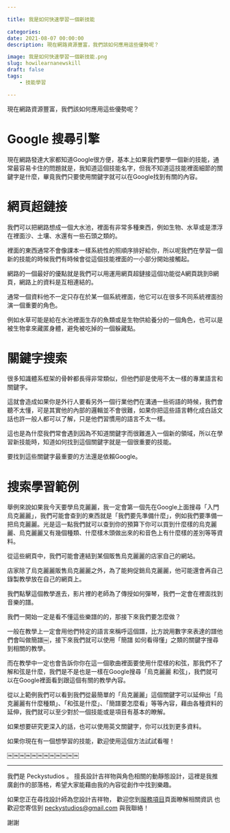 ```yaml
---

title: 我是如何快速學習一個新技能

categories:
date: 2021-08-07 00:00:00
description: 現在網路資源豐富，我們該如何應用這些優勢呢？

image: 我是如何快速學習一個新技能.png
slug: howilearnanewskill
draft: false
tags:
    - 技能學習

---
```



現在網路資源豐富，我們該如何應用這些優勢呢？

# Google 搜尋引擎
現在網路發達大家都知道Google很方便，基本上如果我們要學一個新的技能，通常最容易卡住的問題就是，我知道這個技能名字，但我不知道這技能裡面細節的關鍵字是什麼，畢竟我們只要使用關鍵字就可以在Google找到有關的內容。

# 網頁超鏈接
我們可以把網路想成一個大水池，裡面有非常多種東西，例如生物、水草或是漂浮在裡面沙、土壤、水還有一些石頭之類的。

裡面的東西通常不會像課本一樣系統性的照順序排好給你，所以呢我們在學習一個新的技能的時候我們有時候會從這個技能裡面的一小部分開始接觸起。

網路的一個最好的優點就是我們可以用運用網頁超鏈接這個功能從A網頁跳到B網頁，網路上的資料是互相連結的。

通常一個資料他不一定只存在於某一個系統裡面，他它可以在很多不同系統裡面扮演一個重要的角色。

例如水草可能是給在水池裡面生存的魚類或是生物供給養分的一個角色，也可以是被生物拿來藏匿身體，避免被吃掉的一個躲藏點。


# 關鍵字搜索
很多知識體系框架的骨幹都長得非常類似，但他們卻是使用不太一樣的專業語言和關鍵字。

這就會造成如果你是外行人要看另外一個行業他們在溝通一些術語的時候，我們會聽不太懂，可是其實他的內部的邏輯並不會很難，如果你把這些語言轉化成白話文話也許一般人都可以了解，只是他們習慣用的語言不太一樣。

這也是為什麼我們常會遇到因為不知道關鍵字而很難進入一個新的領域，所以在學習新技能時，知道如何找到這個關鍵字就是一個很重要的技能。

要找到這些關鍵字最重要的方法還是依賴Google。

# 搜索學習範例
舉例來說如果我今天要學烏克麗麗，我一定會第一個先在Google上面搜尋「入門 烏克麗麗」，我們可能會查到的東西就是「我們要先準備什麼」，例如我們要準備一把烏克麗麗。光是這一點我們就可以查到你的預算下你可以買到什麼樣的烏克麗麗、烏克麗麗又有幾個種類、什麼樣木頭做出來的和音色上有什麼樣的差別等等資料。

從這些網頁中，我們可能會連結到某個販售烏克麗麗的店家自己的網站。

店家除了烏克麗麗販售烏克麗麗之外，為了能夠促銷烏克麗麗，他可能還會再自己錄製教學放在自己的網頁上。

我們點擊這個教學進去，影片裡的老師為了傳授如何彈琴，我們一定會在裡面找到音樂的譜。

我們一開始一定是看不懂這些樂譜的的，那接下來我們要怎麼做？

一般在教學上一定會用他們特定的語言來稱呼這個譜，比方說用數字來表達的譜他們會叫做簡譜￼，接下來我們就可以使用「簡譜 如何看得懂」之類的關鍵字搜尋到相關的教學。

而在教學中一定也會告訴你你在這一個歌曲裡面要使用什麼樣的和弦，那我們不了解和弦是什麼，我們是不是也是一樣在Google搜尋「烏克麗麗 和弦」，我們就可以在Google裡面看到跟這個有關的教學內容。

從以上範例我們可以看到我們從最簡單的「烏克麗麗」這個關鍵字可以延伸出「烏克麗麗有什麼種類」、「和弦是什麼」、「簡譜要怎麼看」等等內容，藉由各種資料的延伸，我們就可以至少對於一個技能或是項目有基本的瞭解。

如果想要研究更深入的話，也可以使用英文關鍵字，你可以找到更多資料。

如果你現在有一個想學習的技能，歡迎使用這個方法試試看喔！

￼￼￼￼￼￼￼￼￼￼￼￼

---

我們是 Peckystudios 。
擅長設計吉祥物與角色相關的動靜態設計，這裡是我推廣創作的部落格，希望大家能藉由我的內容從創作中找到樂趣。

如果您正在尋找設計師為您設計吉祥物，
歡迎您到[服務項目](https://peckyhsieh.wixsite.com/peckystudiosservice)頁面瞭解相關資訊
也歡迎您寄信到 peckystudios@gmail.com 與我聯絡！

謝謝